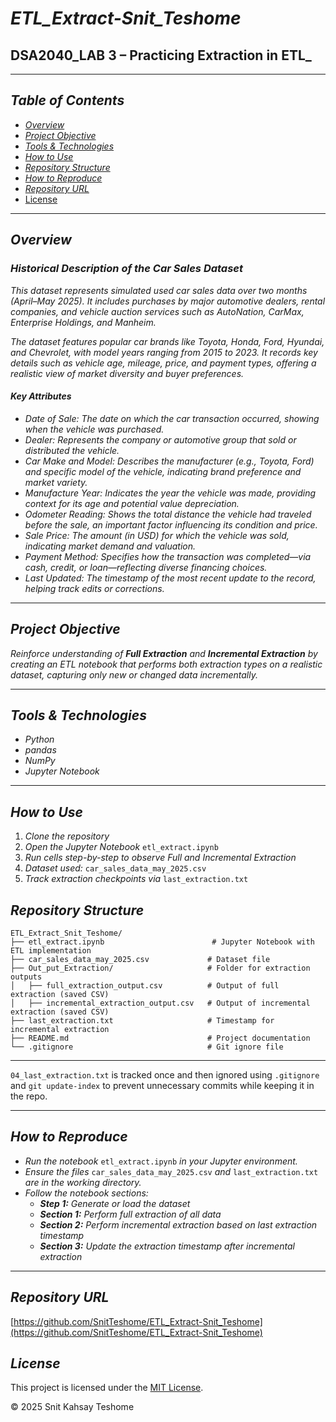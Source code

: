# *ETL_Extract-Snit_Teshome*  
## **DSA2040_LAB 3 – Practicing Extraction in ETL_**

---

## *Table of Contents*  
- *[Overview](#overview)*  
- *[Project Objective](#project-objective)*  
- *[Tools & Technologies](#tools--technologies)*  
- *[How to Use](#how-to-use)*  
- *[Repository Structure](#repository-structure)* 
- *[How to Reproduce](#how-to-reproduce)*  
- *[Repository URL](#repository-url)*  
- [License](#license)

---

## *Overview*

### *Historical Description of the Car Sales Dataset*

*This dataset represents simulated used car sales data over two months (April–May 2025). It includes purchases by major automotive dealers, rental companies, and vehicle auction services such as AutoNation, CarMax, Enterprise Holdings, and Manheim.*

*The dataset features popular car brands like Toyota, Honda, Ford, Hyundai, and Chevrolet, with model years ranging from 2015 to 2023. It records key details such as vehicle age, mileage, price, and payment types, offering a realistic view of market diversity and buyer preferences.*

#### *Key Attributes*

- *Date of Sale:* *The date on which the car transaction occurred, showing when the vehicle was purchased.*  
- *Dealer:* *Represents the company or automotive group that sold or distributed the vehicle.*  
- *Car Make and Model:* *Describes the manufacturer (e.g., Toyota, Ford) and specific model of the vehicle, indicating brand preference and market variety.*  
- *Manufacture Year:* *Indicates the year the vehicle was made, providing context for its age and potential value depreciation.*  
- *Odometer Reading:* *Shows the total distance the vehicle had traveled before the sale, an important factor influencing its condition and price.*  
- *Sale Price:* *The amount (in USD) for which the vehicle was sold, indicating market demand and valuation.*  
- *Payment Method:* *Specifies how the transaction was completed—via cash, credit, or loan—reflecting diverse financing choices.*  
- *Last Updated:* *The timestamp of the most recent update to the record, helping track edits or corrections.*

---

## *Project Objective*

*Reinforce understanding of **Full Extraction** and **Incremental Extraction** by creating an ETL notebook that performs both extraction types on a realistic dataset, capturing only new or changed data incrementally.*

---

## *Tools & Technologies*

- *Python*  
- *pandas*  
- *NumPy*  
- *Jupyter Notebook*  

---

## *How to Use*

1. *Clone the repository*  
2. *Open the Jupyter Notebook* `etl_extract.ipynb`  
3. *Run cells step-by-step to observe Full and Incremental Extraction*  
4. *Dataset used:* `car_sales_data_may_2025.csv`  
5. *Track extraction checkpoints via* `last_extraction.txt`


## *Repository Structure*

```plaintext
ETL_Extract_Snit_Teshome/
├── etl_extract.ipynb                        # Jupyter Notebook with ETL implementation
├── car_sales_data_may_2025.csv             # Dataset file
├── Out_put_Extraction/                     # Folder for extraction outputs
│   ├── full_extraction_output.csv          # Output of full extraction (saved CSV)
│   ├── incremental_extraction_output.csv   # Output of incremental extraction (saved CSV)
├── last_extraction.txt                     # Timestamp for incremental extraction
├── README.md                               # Project documentation
└── .gitignore                              # Git ignore file

```
---
 `04_last_extraction.txt` is tracked once and then ignored using `.gitignore` and `git update-index` to prevent unnecessary commits while keeping it in the repo.

---


## *How to Reproduce*

- *Run the notebook* `etl_extract.ipynb` *in your Jupyter environment.*  
- *Ensure the files* `car_sales_data_may_2025.csv` *and* `last_extraction.txt` *are in the working directory.*  
- *Follow the notebook sections:*  
  - ***Step 1:*** *Generate or load the dataset*  
  - ***Section 1:*** *Perform full extraction of all data*  
  - ***Section 2:*** *Perform incremental extraction based on last extraction timestamp*  
  - ***Section 3:*** *Update the extraction timestamp after incremental extraction*  
---
## *Repository URL*

[https://github.com/SnitTeshome/ETL_Extract-Snit_Teshome](https://github.com/SnitTeshome/ETL_Extract-Snit_Teshome)

## *License*

This project is licensed under the [MIT License](https://github.com/SnitTeshome/ETL_Extract-Snit_Teshome?tab=MIT-1-ov-file).

© 2025 Snit Kahsay Teshome